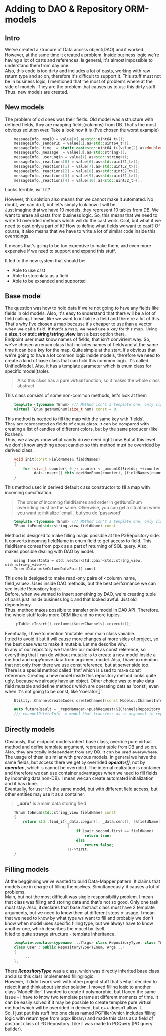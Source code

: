 # Adding to DAO & Repository ORM-models

## Intro

We've created a strucure of Data access object(DAO) and it worked. However, at the same time it created a problem.
Inside business logic we're having a lot of casts and references. In general, it's almost impossible to understand them from day one.  
Also, this code is too dirty and includes a lot of casts, working with raw return type and so on, therefore it's difficult to support it.
This stuff must not be in business logic, I mentioned that the most of problems where at the side of models. They are the problem that causes us to use this dirty stuff.
Thus, new models are created.

## New models

The problem of old ones was their fields. Old model was a structure with defined fields, they are mapping fields(columns) from DB. That's the most obvious solution ever.
Take a look how it is (I've chosen the worst example)

```c++
    messageInfo._msgID = value[0].as<std::uint64_t>();
    messageInfo._senderID = value[1].as<std::uint64_t>();
    messageInfo._time  = static_cast<std::uint64_t>(value[2].as<double>());
    messageInfo._message  = value[3].as<std::string>();
    messageInfo._userLogin = value[4].as<std::string>();
    messageInfo._reactions[0] = value[6].as<std::uint32_t>();
    messageInfo._reactions[1] = value[7].as<std::uint32_t>();
    messageInfo._reactions[2] = value[8].as<std::uint32_t>();
    messageInfo._reactions[3] = value[9].as<std::uint32_t>();
    messageInfo._reactions[4] = value[10].as<std::uint32_t>();
```

Looks terrible, isn't it?

However, this solution also means that we cannot make it automated. No doubt, we can do it, but let's simply look how it will be.  
Just imagine that we have 10 models, they represent 10 tables from DB. We want to erase all casts from business logic.
So, this means that we need to write 10 overrided methods which will do the cast work. Cool, but what if we need to cast only a part of it? How to define what fields we want to cast?
Of course, it also means that we have to write a lot of similar code inside this overridings.

It means that's going to be too expensive to make them, and even more expensive if we need to support and expand this stuff.

It led to the new system that should be:
- Able to use cast 
- Able to store data as a field
- Able to be expanded and supported

## Base model

The question was how to hold data if we're not going to have any fields like fields in old models. Also, it's easy to understand that there will be a lot of field calling.
I mean, like we want to initialize a field and there're a lot of this. That's why I've chosen a map because it's cheaper to use than a vector when we call a field.
If that's a map, we need use a key for this map. Using a __size_t__ or __std::string/string_view__ isn't a best option there.  
Endpoint user must know names of fields, that isn't convinient way. So, we've chosen an enum class that includes names of fields and at the same time it can be a key for the map.
Quite simple at the start. It's obvious that we're going to have a lot common logic inside models, therefore we need to create a kind of base class that can hold this common logic.
It's called UnifiedModel. Also, it has a template parameter which is enum class for specific model(table). 

> Also this class has a pure virtual function, so it makes the whole class abstract

This class consists of some non-common methods, let's look at them

```c++
    template <typename TEnum> /// Method isn't a template one, only class, this template used there to underline usage of template parameter
    virtual TEnum getNumEnum(size_t num) const = 0;
```

This method is needed to fill the map with the same key with 'fields'.  
They are represented as fields of enum class. It can be compared with creating a list of candies of different colors, but by the same producer (like Roshen).  
Thus, we always know what candy do we need right now. But at this level we don't know anything about candies so this method must be overrided by derived class.  

```c++
    void init(const FieldNames& fieldNames)
    {       
        for (size_t counter{ 0 }; counter < _amountOfFields; ++counter)
            _data.insert({ this->getNumEnum(counter), {fieldNames[counter], std::string{}} });
    }
```

This method used in derived default class constructor to fill a map with incoming specification.

> The order of incoming fieldNames and order in getNumEnum overriding must be the same. Otherwise, you can get a situation when you want to initialize 'email', but you do 'password'

```c++
    template <typename TEnum> /// Method isn't a template one, only class, this template used there to underline usage of template parameter
    TEnum toEnum(std::string_view fieldName) const
```

Method is designed to make filling magic possible at the PGRepository side. It converts incoming fieldName in enum field to get access to field. 
This fieldName comes from pqxx as a part of returning of SQL query. Also, makes possible dealing with DAO by model.

```
    using InsertData = std::vector<std::pair<std::string_view, std::string_view>>;
    InsertData makeColumnDataPair() const
```

This one is designed to make read-only pairs of <column_name, field_value>. Used inside DAO methods, but the best performance we can see inside Repository logic.  
Before, when we wanted to insert something by DAO, we're creating tuple of pairs just inside business logic and that looked awful. Just old dependency.  
Thus, method makes possible to transfer only model in DAO API. Therefore, the whole stuff looks more ORM like and no more tuples.  

```c++
    _pTable->Insert()->columns(&userChannels)->execute();
```

Eventually, I have to mention 'mutable' near main class variable.  
I tried to avoid it but it will cause more changes at more sides of project, so the best case was to make it mutable. Let me describe why.  
In any of our repository we transfer our model as const reference, so everything that I can do without mutable is to create a new model inside a method and copy/move data from argument model.
Also, I have to mention that not only from there we use const reference, but at server side too. There is a special method called 'fmt' which is used to make const reference. 
Creating a new model inside this repository method looks quite ugly, because we already have an object.
Other choice was to make data field mutable and define methods which are operating data as 'const', even when it's not going to be const, like 'operator[]'.

```c++
    Utility::ChannelCreateCodes createChannel(const Models::ChannelInfo& channel) override;
```

```c++
    auto futureResult = _repoManager->pushRequest(&IChannelsRepository::deleteChannel, fmt(channelDeleteInfo));
    /// channelDeleteInfo -> model that transfers as an argument in repository method
```

## Directly models

Obviously, that endpoint models inherit base class, override pure virtual method and define template argument, represent table from DB and so on.  
Also, they are totally independent from any DB. It can be used everywhere.  
The usage of them is similar with previous models. In general we have the same fields, but access there we get by overrided ***operator[]***, not by ***operator.***, which is cannot be overrided.
The internal realization is container and therefore we can use container advantages when we need to fill fields by incoming data(non-DB). I mean we can create automated initialization and it has done.  
Eventually, for user it's the same model, but with different field access, but other entities may use it as a container.

> ***_data**** is a main data storing field 

```c++
    TEnum toEnum(std::string_view fieldName) const
    {
        return std::find_if(_data.cbegin(), _data.cend(), [&fieldName](const auto& pair)
                            {
                                if (pair.second.first == fieldName)
                                    return true;
                                else
                                    return false;
                            })->first;
    }
```

## Filling models

At the begginning we've wanted to build Data-Mapper pattern. It claims that models are in charge of filling themselves. Simultaneously, it causes a lot of problems.  
Main, but not the most difficult was single responsibility problem. I mean that class was filling and storing data and that's not so good. Only one task must stay.
Also, it declares that base abstract class must have 2 template arguments, but we need to know them at different steps of usage.
I mean that we need to know by what type we want to fill and probably we don't know when model uses specific filling type, but we always have to know another one, which describes the model by itself.  
It led to quite strange structure - template inheritance.

```c++
    template<template<typename ...TArgs> class RepositoryType, class TEnum = UserInfo, typename... Args>
    class User : public RepositoryType<TEnum, Args...>
    {
        ...
    };
```

There ***RepositoryType*** was a class, which was directly inherited base class and also this class implemented filling logic.  
However, it didn't work well with other project stuff that's why I decided to reject it and think about simpler solution.
I moved filling logic to another class 'ModelFiller'. I wanted to create it polymorphic, but I faced the same issue - I have to know two template params at different moments of time.
It can be easily solved if it may be possible to create template pure virtual method which will be overrided in derived, but c++ doesn't allow it.  
So, I just put this stuff into one class named PGFiller(which includes filling logic with return type from pqxx library) and made this class as a field of abstract class of PG Repository.
Like it was made to PGQuery (PG query builder).
